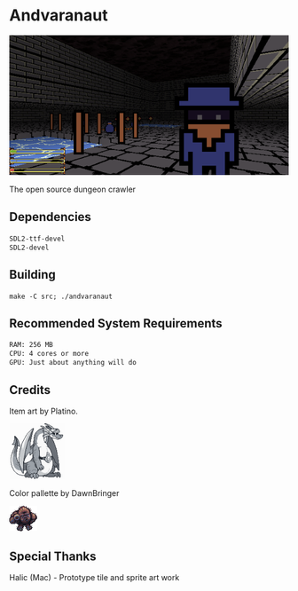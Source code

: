 # Andvaranaut
![](art/screenshots/2018-02-17-143059_600x300_scrot.png)

The open source dungeon crawler

## Dependencies
    SDL2-ttf-devel
    SDL2-devel

## Building
    make -C src; ./andvaranaut

## Recommended System Requirements
    RAM: 256 MB
    CPU: 4 cores or more
    GPU: Just about anything will do

## Credits
Item art by Platino.

![](art/screenshots/platino.png)

Color pallette by DawnBringer

![](art/screenshots/bigfoot_v3.png)

## Special Thanks
Halic (Mac) - Prototype tile and sprite art work
